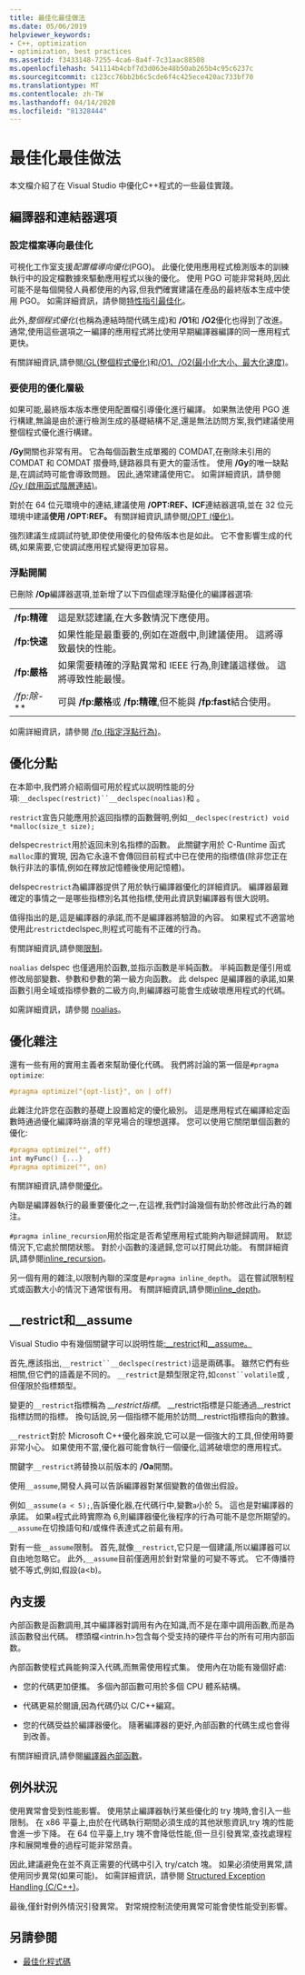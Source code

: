 ```yaml
---
title: 最佳化最佳做法
ms.date: 05/06/2019
helpviewer_keywords:
- C++, optimization
- optimization, best practices
ms.assetid: f3433148-7255-4ca6-8a4f-7c31aac88508
ms.openlocfilehash: 541114b4cbf7d3d063e48b50ab265b4c95c6237c
ms.sourcegitcommit: c123cc76bb2b6c5cde6f4c425ece420ac733bf70
ms.translationtype: MT
ms.contentlocale: zh-TW
ms.lasthandoff: 04/14/2020
ms.locfileid: "81328444"
---
```

# <a name="optimization-best-practices"></a>最佳化最佳做法

本文檔介紹了在 Visual Studio 中優化C++程式的一些最佳實踐。

## <a name="compiler-and-linker-options"></a>編譯器和連結器選項

### <a name="profile-guided-optimization"></a>設定檔案導向最佳化

可視化工作室支援*配置檔導向優化*(PGO)。 此優化使用應用程式檢測版本的訓練執行中的設定檔數據來驅動應用程式以後的優化。 使用 PGO 可能非常耗時,因此可能不是每個開發人員都使用的內容,但我們確實建議在產品的最終版本生成中使用 PGO。 如需詳細資訊，請參閱[特性指引最佳化](profile-guided-optimizations.md)。

此外,*整個程式優化*(也稱為連結時間代碼生成)和 **/O1**和 **/O2**優化也得到了改進。 通常,使用這些選項之一編譯的應用程式將比使用早期編譯器編譯的同一應用程式更快。

有關詳細資訊,請參閱[/GL(整個程式優化)](reference/gl-whole-program-optimization.md)和[/O1、/O2(最小化大小、最大化速度)](reference/o1-o2-minimize-size-maximize-speed.md)。

### <a name="which-level-of-optimization-to-use"></a>要使用的優化層級

如果可能,最終版本版本應使用配置檔引導優化進行編譯。 如果無法使用 PGO 進行構建,無論是由於運行檢測生成的基礎結構不足,還是無法訪問方案,我們建議使用整個程式優化進行構建。

**/Gy**開關也非常有用。 它為每個函數生成單獨的 COMDAT,在刪除未引用的 COMDAT 和 COMDAT 摺疊時,鏈路器具有更大的靈活性。 使用 **/Gy**的唯一缺點是,在調試時可能會導致問題。 因此,通常建議使用它。 如需詳細資訊，請參閱 [/Gy (啟用函式階層連結)](reference/gy-enable-function-level-linking.md)。

對於在 64 位元環境中的連結,建議使用 **/OPT:REF、ICF**連結器選項,並在 32 位元環境中建議**使用 /OPT:REF。** 有關詳細資訊,請參閱[/OPT (優化)](reference/opt-optimizations.md)。

強烈建議生成調試符號,即使使用優化的發佈版本也是如此。 它不會影響生成的代碼,如果需要,它使調試應用程式變得更加容易。

### <a name="floating-point-switches"></a>浮點開關

已刪除 **/Op**編譯器選項,並新增了以下四個處理浮點優化的編譯器選項:

|||
|-|-|
|**/fp:精確**|這是默認建議,在大多數情況下應使用。|
|**/fp:快速**|如果性能是最重要的,例如在遊戲中,則建議使用。 這將導致最快的性能。|
|**/fp:嚴格**|如果需要精確的浮點異常和 IEEE 行為,則建議這樣做。 這將導致性能最慢。|
|**/fp:除*-***|可與 **/fp:嚴格**或 **/fp:精確**,但不能與 **/fp:fast**結合使用。|

如需詳細資訊，請參閱 [/fp (指定浮點行為)](reference/fp-specify-floating-point-behavior.md)。

## <a name="optimization-declspecs"></a>優化分點

在本節中,我們將介紹兩個可用於程式以説明性能的分項:`__declspec(restrict)``__declspec(noalias)`和 。

`restrict`宣告只能應用於返回指標的函數聲明,例如`__declspec(restrict) void *malloc(size_t size);`

delspec`restrict`用於返回未別名指標的函數。 此關鍵字用於 C-Runtime 函式`malloc`庫的實現, 因為它永遠不會傳回目前程式中已在使用的指標值(除非您正在執行非法的事情,例如在釋放記憶體後使用記憶體)。

delspec`restrict`為編譯器提供了用於執行編譯器優化的詳細資訊。 編譯器最難確定的事情之一是哪些指標別名其他指標,使用此資訊對編譯器有很大説明。

值得指出的是,這是編譯器的承諾,而不是編譯器將驗證的內容。 如果程式不適當地使用此`restrict`declspec,則程式可能有不正確的行為。

有關詳細資訊,請參閱[限制](../cpp/restrict.md)。

`noalias` delspec 也僅適用於函數,並指示函數是半純函數。 半純函數是僅引用或修改局部變數、參數和參數的第一級方向函數。 此 delspec 是編譯器的承諾,如果函數引用全域或指標參數的二級方向,則編譯器可能會生成破壞應用程式的代碼。

如需詳細資訊，請參閱 [noalias](../cpp/noalias.md)。

## <a name="optimization-pragmas"></a>優化雜注

還有一些有用的實用主義者來幫助優化代碼。 我們將討論的第一個是`#pragma optimize`:

```cpp
#pragma optimize("{opt-list}", on | off)
```

此雜注允許您在函數的基礎上設置給定的優化級別。 這是應用程式在編譯給定函數時通過優化編譯時崩潰的罕見場合的理想選擇。 您可以使用它關閉單個函數的優化:

```cpp
#pragma optimize("", off)
int myFunc() {...}
#pragma optimize("", on)
```

有關詳細資訊,請參閱[優化](../preprocessor/optimize.md)。

內聯是編譯器執行的最重要優化之一,在這裡,我們討論幾個有助於修改此行為的雜注。

`#pragma inline_recursion`用於指定是否希望應用程式能夠內聯遞歸調用。 默認情況下,它處於關閉狀態。 對於小函數的淺遞歸,您可以打開此功能。 有關詳細資訊,請參閱[inline_recursion](../preprocessor/inline-recursion.md)。

另一個有用的雜注,以限制內聯的深度是`#pragma inline_depth`。 這在嘗試限制程式或函數大小的情況下通常很有用。 有關詳細資訊,請參閱[inline_depth](../preprocessor/inline-depth.md)。

## <a name="__restrict-and-__assume"></a>__restrict和\__assume

Visual Studio 中有幾個關鍵字可以説明性能[:__restrict](../cpp/extension-restrict.md)和[__assume。](../intrinsics/assume.md)

首先,應該指出,`__restrict``__declspec(restrict)`這是兩碼事。 雖然它們有些相關,但它們的語義是不同的。 `__restrict`是類型限定符,如`const``volatile`或 ,但僅限於指標類型。

變更的`__restrict`指標稱為 *__restrict指標*。 __restrict指標是只能通過\__restrict指標訪問的指標。 換句話說,另一個指標不能用於訪問\__restrict指標指向的數據。

`__restrict`對於 Microsoft C++優化器來說,它可以是一個強大的工具,但使用時要非常小心。 如果使用不當,優化器可能會執行一個優化,這將破壞您的應用程式。

關鍵字`__restrict`將替換以前版本的 **/Oa**開關。

使用`__assume`,開發人員可以告訴編譯器對某個變數的值做出假設。

例如`__assume(a < 5);`,告訴優化器,在代碼行中,變數`a`小於 5。 這也是對編譯器的承諾。 如果`a`程式此時實際為 6,則編譯器優化後程序的行為可能不是您所期望的。 `__assume`在切換語句和/或條件表達式之前最有用。

對有一些`__assume`限制。 首先,就像`__restrict`,它只是一個建議,所以編譯器可以自由地忽略它。 此外,`__assume`目前僅適用於針對常量的可變不等式。 它不傳播符號不等式,例如,假設(a<b)。

## <a name="intrinsic-support"></a>內支援

內部函數是函數調用,其中編譯器對調用有內在知識,而不是在庫中調用函數,而是為該函數發出代碼。 標頭檔\<intrin.h>包含每个受支持的硬件平台的所有可用内部函数。

內部函數使程式員能夠深入代碼,而無需使用程式集。 使用內在功能有幾個好處:

- 您的代碼更加便攜。 多個內部函數可用於多個 CPU 體系結構。

- 代碼更易於閱讀,因為代碼仍以 C/C++編寫。

- 您的代碼受益於編譯器優化。 隨著編譯器的更好,內部函數的代碼生成也會得到改善。

有關詳細資訊,請參閱[編譯器內部函數](../intrinsics/compiler-intrinsics.md)。

## <a name="exceptions"></a>例外狀況

使用異常會受到性能影響。 使用禁止編譯器執行某些優化的 try 塊時,會引入一些限制。 在 x86 平臺上,由於在代碼執行期間必須生成的其他狀態資訊,try 塊的性能會進一步下降。 在 64 位平臺上,try 塊不會降低性能,但一旦引發異常,查找處理程序和展開堆疊的過程可能非常昂貴。

因此,建議避免在並不真正需要的代碼中引入 try/catch 塊。 如果必須使用異常,請使用同步異常(如果可能)。 如需詳細資訊，請參閱 [Structured Exception Handling (C/C++)](../cpp/structured-exception-handling-c-cpp.md)。

最後,僅針對例外情況引發異常。 對常規控制流使用異常可能會使性能受到影響。

## <a name="see-also"></a>另請參閱

- [最佳化程式碼](optimizing-your-code.md)
